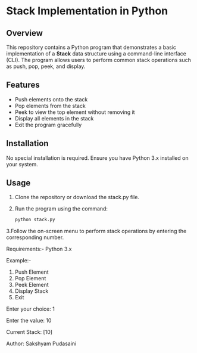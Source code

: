 # Stack Implementation in Python

## Overview
This repository contains a Python program that demonstrates a basic implementation of a **Stack** data structure using a command-line interface (CLI). The program allows users to perform common stack operations such as push, pop, peek, and display.

## Features
- Push elements onto the stack  
- Pop elements from the stack  
- Peek to view the top element without removing it  
- Display all elements in the stack  
- Exit the program gracefully

## Installation
No special installation is required. Ensure you have Python 3.x installed on your system.

## Usage
1. Clone the repository or download the stack.py file.  
2. Run the program using the command:  
   
   ```bash
   python stack.py
   
3.Follow the on-screen menu to perform stack operations by entering the corresponding number.



Requirements:-
Python 3.x

Example:-

1. Push Element
2. Pop Element
3. Peek Element
4. Display Stack
5. Exit

Enter your choice: 1

Enter the value: 10

Current Stack: [10]

Author: Sakshyam Pudasaini
